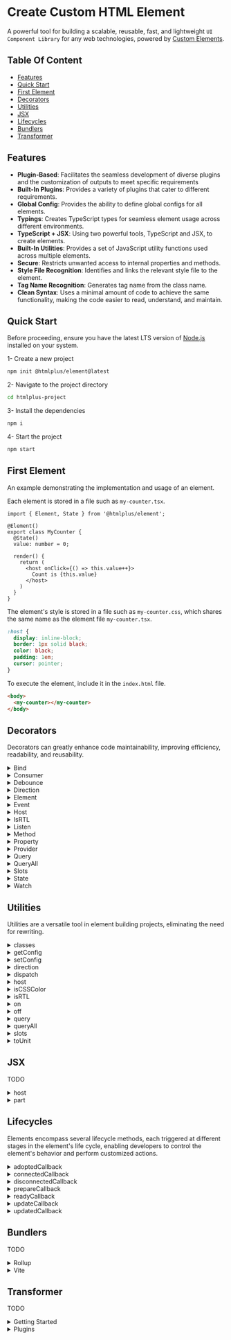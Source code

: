 # Create Custom HTML Element

A powerful tool for building a scalable, reusable, fast, and lightweight `UI Component Library` for any web technologies, powered by [Custom Elements](https://mdn.io/using-custom-elements).

## Table Of Content

- [Features](#features)
- [Quick Start](#quick-start)
- [First Element](#first-element)
- [Decorators](#decorators)
- [Utilities](#utilities)
- [JSX](#jsx)
- [Lifecycles](#lifecycles)
- [Bundlers](#bundlers)
- [Transformer](#transformer)

## Features

- **Plugin-Based**: Facilitates the seamless development of diverse plugins and the customization of outputs to meet specific requirements
- **Built-In Plugins**: Provides a variety of plugins that cater to different requirements.
- **Global Config**: Provides the ability to define global configs for all elements.
- **Typings**: Creates TypeScript types for seamless element usage across different environments.
- **TypeScript + JSX**: Using two powerful tools, TypeScript and JSX, to create elements.
- **Built-In Utilities**: Provides a set of JavaScript utility functions used across multiple elements.
- **Secure**: Restricts unwanted access to internal properties and methods.
- **Style File Recognition**: Identifies and links the relevant style file to the element.
- **Tag Name Recognition**: Generates tag name from the class name.
- **Clean Syntax**: Uses a minimal amount of code to achieve the same functionality, making the code easier to read, understand, and maintain.

## Quick Start

Before proceeding, ensure you have the latest LTS version of [Node.js](https://nodejs.org/en/download) installed on your system.

1- Create a new project

```bash
npm init @htmlplus/element@latest
```

2- Navigate to the project directory

```bash
cd htmlplus-project
```

3- Install the dependencies

```bash
npm i
```

4- Start the project

```bash
npm start
```

## First Element

An example demonstrating the implementation and usage of an element.

Each element is stored in a file such as `my-counter.tsx`.

```tsx
import { Element, State } from '@htmlplus/element';

@Element()
export class MyCounter {
  @State()
  value: number = 0;

  render() {
    return (
      <host onClick={() => this.value++}>
        Count is {this.value}
      </host>
    )
  }
}
```

The element's style is stored in a file such as `my-counter.css`, which shares the same name as the element file `my-counter.tsx`.

```css
:host {
  display: inline-block;
  border: 1px solid black;
  color: black;
  padding: 1em;
  cursor: pointer;
}
```

To execute the element, include it in the `index.html` file.

```html
<body>
  <my-counter></my-counter>
</body>
```

## Decorators

Decorators can greatly enhance code maintainability, improving efficiency, readability, and reusability.

<details>
  <summary>Bind</summary>

Used to bind a method of a class to the current context, making it easier to reference `this` within the method.

In the `my-counter.tsx` file.

```tsx
import { Bind, Element, State } from '@htmlplus/element';

@Element()
export class MyCounter {
  @State()
  value: number = 0;

  @Bind()
  onClick() {
    this.value++;
  }

  render() {
    return (
      <host onClick={this.onClick}>
        Count is {this.value}
      </host>
    )
  }
}
```

In the `index.html` file.

```html
<my-counter></my-counter>
```

</details>

<details>
  <summary>Consumer</summary>
TODO
</details>

<details>
  <summary>Debounce</summary>
  
Ensures that the method executes only after the specified delay, resetting the timer if called again within the delay period.

In the `my-element.tsx` file.

```tsx
import { Debounce, Element, State } from '@htmlplus/element';

@Element()
export class MyCounter {
  @State()
  value: number = 0;

  @Debounce()
  onClick() {
    this.value++;
  }

  render() {
    return (
      <host onClick={this.onClick}>
        Count is {this.value}
      </host>
    )
  }
}
```

In the `index.html` file.

```html
<body dir="rtl">
  <my-counter></my-counter>
</body>
```

</details>

<details>
  <summary>Direction</summary>
  
Indicates whether the [Direction](https://mdn.io/css-direction) of the element is `Right-To-Left` or `Left-To-Right`.

In the `my-element.tsx` file.

```tsx
import { Direction, Element } from '@htmlplus/element';

@Element()
export class MyElement {
  @Direction()
  direction!: 'ltr' | 'rtl';

  render()  {
    return (
      <div>
        The direction of the element is
        <u>
          {this.direction}
        </u>
      </div>
    )
  }
}
```

In the `index.html` file.

```html
<body dir="rtl">
  <my-element></my-element>
</body>
```

</details>

<details>
  <summary>Element</summary>

The class marked with this decorator is considered a [Custom Element](https://mdn.io/using-custom-elements), and its name, in kebab-case, serves as the element name.

> It is important to note that each file can only contain one class with this condition.

In the `say-hello.tsx` file.

```tsx
import { Element } from '@htmlplus/element';

@Element()
export class SayHello {
  render() {
    return <div>Hello World</div>
  }
}
```

In the `index.html` file.

```html
<say-hello></say-hello>
```

</details>

<details>
  <summary>Event</summary>
  
Provides the capability to dispatch a [CustomEvent](https://mdn.io/custom-event) from an element.

Parameters:

- `options` (Optional)
  <br />
  An object that configures [options](https://developer.mozilla.org/docs/Web/API/Event/EventEvent#options) for the event dispatcher.
  <br />
  <br />
  - `bubbles` (Optional)
    <br />
    A boolean value indicating whether the event bubbles. The default is `false`.
    <br />
    <br />
  - `cancelable` (Optional)
    <br />
    A boolean value indicating whether the event can be cancelled. The default is `false`.
    <br />
    <br />
  - `composed` (Optional)
    <br />
    A boolean value indicating whether the event will trigger listeners outside of a shadow root (see [Event.composed](https://mdn.io/event-composed) for more details). The default is `false`.
    <br />
    <br />

In the `my-button.tsx` file.

```tsx
import { Element, Event, EventEmitter } from '@htmlplus/element';

@Element()
export class MyButton {
  @Event()
  myClick!: EventEmitter<string>;

  render() {
    return (
      <button onClick={() => this.myClick("It's a message form MyButton!")}>
        <slot />
      </button>
    )
  }
}
```

In the `index.html` file.

```html
<my-button id="button">Button</my-button>

<script>
  document
    .getElementById('button')
    .addEventListener('my-click', (event) => {
      alert(event.detail);
    });
</script>
```

</details>

<details>
  <summary>Host</summary>

Indicates the host of the element.

In the `my-element.tsx` file.

```tsx
import { Element, Host } from '@htmlplus/element';

@Element()
export class MyElement {
  @Host()
  host!: HTMLElement;

  get isSame() {
    return this.host == document.querySelector('my-element');
  }

  connectedCallback() {
    console.log('Is Same: ' + this.isSame);
  }
}
```

In the `index.html` file.

```html
<my-element></my-element>
```

</details>

<details>
  <summary>IsRTL</summary>

Indicates whether the direction of the element is `Right-To-Left` or not.

In the `my-element.tsx` file.

```tsx
import { Element, IsRTL } from '@htmlplus/element';

@Element()
export class MyElement {
  @IsRTL()
  isRTL!: boolean;

  render()  {
    return (
      <div>
        The direction of the element is
        <u>
          {this.isRTL ? 'rtl' : 'ltr'}
        </u>
      </div>
    )
  }
}
```

In the `index.html` file.

```html
<body dir="rtl">
  <my-element></my-element>
</body>
```

</details>

<details>
  <summary>Listen</summary>

Will be called whenever the specified event is delivered to the target [More](https://mdn.io/add-event-listener).

Parameters:

- `type` (Required)
  <br />
  A case-sensitive string representing the [Event Type](https://mdn.io/events) to listen for.
  <br />
  <br />
- `options` (Optional)
  <br />
  An object that configures [options](https://developer.mozilla.org/docs/Web/API/EventTarget/addEventListener#options) for the event listener.
  <br />
  <br />
  - `capture` (Optional)
    <br />
    A boolean value indicating that events of this type will be dispatched to the registered `listener` before being dispatched to any `EventTarget` beneath it in the DOM tree. If not specified, defaults to `false`.
    <br />
    <br />
  - `once` (Optional)
    <br />
    A boolean value indicating that the `listener` should be invoked at most once after being added. If `true`, the `listener` would be automatically removed when invoked. If not specified, defaults to `false`.
    <br />
    <br />
  - `passive` (Optional)
    <br />
    A boolean value that, if `true`, indicates that the function specified by `listener` will never call [preventDefault()](https://developer.mozilla.org/en-US/docs/Web/API/Event/preventDefault). If a passive listener does call `preventDefault()`, the user agent will do nothing other than generate a console warning.
    <br />
    <br />
  - `signal` (Optional)
    <br />
    An [AbortSignal](https://developer.mozilla.org/en-US/docs/Web/API/AbortSignal). The listener will be removed when the given `AbortSignal` object's [abort()](https://developer.mozilla.org/en-US/docs/Web/API/AbortController/abort) method is called. If not specified, no `AbortSignal` is associated with the listener.
    <br />
    <br />
  - `target` (Optional)
    <br />
    The target element, defaults to `host`.
    <br />
    <br />

In the `my-button.tsx` file.

```tsx
import { Element, Listen } from '@htmlplus/element';

@Element()
export class MyButton {
  @Listen('click')
  onClick(event) {
    alert('The my-button was clicked!');
  }

  render() {
    return <slot />
  }
}
```

In the `index.html` file.

```html
<my-button>Click Me</my-button>
```

</details>

<details>
  <summary>Method</summary>

Provides a way to encapsulate functionality within an element and invoke it as needed, both internally and externally.

In the `my-counter.tsx` file.

```tsx
import { Element, Method, State } from '@htmlplus/element';

@Element()
export class MyCounter {
  @State()
  value: number = 0;

  @Method()
  increase() {
    this.value++;
  }

  render() {
    return (
      <host>
        Count is {this.value}
      </host>
    )
  }
}
```

In the `index.html` file.

```html
<my-counter id="counter"></my-counter>

<script>
  setInterval(() => {
    document.getElementById('counter').increase();
  }, 1000);
</script>
```

</details>

<details>
  <summary>Property</summary>

Creates a reactive property, reflecting a corresponding attribute value, and updates the element when the property is set.

Parameters:

- `options` (Optional)
  <br />
  The configuration for property decorator.
  <br />
  <br />
  - `attribute` (Optional)
    <br />
    Specifies the name of the attribute related to the property.
    <br />
    <br />
  - `reflect` (Optional)
    <br />
    Whether property value is reflected back to the associated attribute. default is `false`.
    <br />
    <br />
  - `type` (Optional)
    <br />
    Specifies the property `type` and supports [data types](https://developer.mozilla.org/en-US/docs/Web/JavaScript/Data_structures). If this value is not set, it will be set automatically during transforming.
    <br />
    <br />

In the `say-greeting.tsx` file.

```tsx
import { Element, Property } from '@htmlplus/element';

@Element()
export class SayGreeting {
  @Property()
  name?: string = 'Simon';

  render() {
    return <div>Hi {this.name}</div>
  }
}
```

In the `index.html` file.

```html
<say-greeting name="Jan"></say-greeting>
```

</details>

<details>
  <summary>Provider</summary>
TODO
</details>

<details>
  <summary>Query</summary>

Selects the first element in the shadow dom that matches a specified CSS selector.

Parameters:

- `selectors` (Required)
  <br />
  A string containing one or more selectors to match. This string must be a valid CSS selector string; if it isn't, a `SyntaxError` exception is thrown. See [Locating DOM elements using selectors](https://developer.mozilla.org/en-US/docs/Web/API/Document_object_model/Locating_DOM_elements_using_selectors) for more about selectors and how to manage them.
  <br />
  <br />

In the `my-button.tsx` file.

```tsx
import { Element, Query } from '@htmlplus/element';

@Element()
export class MyButton {
  @Query('.btn')
  buttonRef!: HTMLButtonElement;

  readyCallback() {
    console.log(this.buttonRef); // <button class="btn"></button>
  }

  render() {
    return (
      <button class="btn">
        <slot />
      </button>
    )
  }
}
```

In the `index.html` file.

```html
<my-button>
  Button
</my-button>
```

</details>

<details>
  <summary>QueryAll</summary>

Selects all elements in the shadow dom that match a specified CSS selector.

Parameters:

- `selectors` (Required)
  <br />
  A string containing one or more selectors to match against. This string must be a valid [CSS selector](https://developer.mozilla.org/en-US/docs/Web/CSS/CSS_selectors) string; if it's not, a `SyntaxError` exception is thrown. See [Locating DOM elements using selectors](https://developer.mozilla.org/en-US/docs/Web/API/Document_object_model/Locating_DOM_elements_using_selectors) for more information about using selectors to identify elements. Multiple selectors may be specified by separating them using commas.
  <br />
  <br />

In the `my-button.tsx` file.

```tsx
import { Element, QueryAll } from '@htmlplus/element';

@Element()
export class MyButton {
  @QueryAll('span')
  spanRefs!: NodeList;

  readyCallback() {
    console.log(this.spanRefs); // [span, span]
  }

  render() {
    return (
      <button>
        <span> Suffix </span>
        <b>
          <slot />
        </b>
        <span> Prefix </span>
      </button>
    )
  }
}
```

In the `index.html` file.

```html
<my-button>
  Button
</my-button>
```

</details>

<details>
  <summary>Slots</summary>
  
Returns the slots name.

In the `my-element.tsx` file.

```tsx
import { Element, Slots } from '@htmlplus/element';

@Element()
export class MyElement {
  @Slots()
  slots;

  connectedCallback() {
    console.log(this.slots); // {header: true, default: true, footer: true}
  }

  render() {
    return (
      <host>
        <slot name="header"></slot>
        <slot></slot>
        <slot name="footer"></slot>
      </host>
    )
  }
}
```

In the `index.html` file.

```html
<my-element>
  <div slot="header">HEADER</div>
  <div>BODY</div>
  <div slot="footer">FOOTER</div>
</my-element>
```

</details>

<details>
  <summary>State</summary>

Applying this decorator to any `class property` will trigger the element to re-render upon the desired property changes.

In the `my-button.tsx` file.

```tsx
import { Element, State } from '@htmlplus/element';

@Element()
export class MyButton {
  @State()
  active?: boolean;

  toggle() {
    this.active = !this.active;
  }

  render() {
    return (
      <button onClick={() => this.toggle()}>
        Click To Change The Status ({this.active ? 'On' : 'Off'})
      </button>
    )
  }
}
```

In the `index.html` file.

```html
<my-button></my-button>
```

</details>

<details>
  <summary>Watch</summary>
  
Monitors `@Property()` and `@State()` to detect changes. The decorated method will be called after any changes, with the `key`, `newValue`, and `oldValue` as parameters. If the `key` is not defined, all `@Property()` and `@State()` are considered.

Parameters:

- `keys` (Optional)
  <br />
  Collection of `@Property()` and `@State()` names.
  <br />
  <br />
- `immediate` (Optional)
  <br />
  Triggers the callback immediately after initialization.
  <br />
  <br />

In the `my-element.tsx` file.

```tsx
import { Element, Property, Watch } from '@htmlplus/element';

@Element()
export class MyElement {
  @Property()
  value?: string;

  @Watch('value')
  watcher(key, newValue, oldValue) {
    console.log(key, newValue, oldValue);
  }
}
```

In the `index.html` file.

```html
<my-element id="element"></my-element>

<script>
  setInterval(() => {
    document.getElementById('element').value = new Date();
  }, 1000);
</script>
```

</details>

## Utilities

Utilities are a versatile tool in element building projects, eliminating the need for rewriting.

<details>
  <summary>classes</summary>
TODO
</details>

<details>
  <summary>getConfig</summary>
TODO
</details>

<details>
  <summary>setConfig</summary>
TODO
</details>

<details>
  <summary>direction</summary>

Indicates whether the [Direction](https://mdn.io/css-direction) of the element is `Right-To-Left` or `Left-To-Right`.

TODO

</details>

<details>
  <summary>dispatch</summary>

TODO

</details>

<details>
  <summary>host</summary>
  
Indicates the host of the element.

TODO

</details>

<details>
  <summary>isCSSColor</summary>

Determines whether the given input string is a valid
[CSS Color](https://developer.mozilla.org/docs/Web/CSS/color_value)
or not.

TODO

```js
isCSSColor('red')                       // true
isCSSColor('#ff0000')                   // true
isCSSColor('#ff000080')                 // true
isCSSColor('rgb(255, 0, 0)')            // true
isCSSColor('rgba(255, 0, 0, 0.3)')      // true
isCSSColor('hsl(120, 100%, 50%)')       // true
isCSSColor('hsla(120, 100%, 50%, 0.3)') // true
isCSSColor('invalid color')             // false
```

</details>

<details>
  <summary>isRTL</summary>

Indicates whether the direction of the element is `Right-To-Left` or not.

TODO

</details>

<details>
  <summary>on</summary>
TODO 
</details>

<details>
  <summary>off</summary>
TODO 
</details>

<details>
  <summary>query</summary>

Selects the first element in the shadow dom that matches a specified CSS selector.

TODO

</details>

<details>
  <summary>queryAll</summary>
  
Selects all elements in the shadow dom that match a specified CSS selector.

TODO

</details>

<details>
  <summary>slots</summary>

Returns the slots name.

TODO

</details>

<details>
  <summary>toUnit</summary>

Converts a value to a unit.

TODO

</details>

## JSX

TODO

<details>
  <summary>host</summary>

TODO

</details>

<details>
  <summary>part</summary>

TODO

</details>

## Lifecycles

Elements encompass several lifecycle methods, each triggered at different stages in the element's life cycle, enabling developers to control the element's behavior and perform customized actions.

<details>
  <summary>adoptedCallback</summary>

TODO

</details>

<details>
  <summary>connectedCallback</summary>

Invoked when an element is added to the document's DOM.

```js
import { Element } from '@htmlplus/element';

@Element()
export class MyElement {
  connectedCallback() {
    console.log('Element is connected!');
  }
}
```

</details>

<details>
  <summary>disconnectedCallback</summary>

Invoked when an element is removed from the document's DOM.

```js
import { Element } from '@htmlplus/element';

@Element()
export class MyElement {
  disconnectedCallback() {
    console.log('Element is disconnected!');
  }
}
```

</details>

<details>
  <summary>prepareCallback</summary>

This lifecycle is asynchronous and is invoked before all other lifecycles.

```js
import { Element } from '@htmlplus/element';

@Element()
export class MyElement {
  prepareCallback() {
    return new Promise((resolve) => {
      setTimeout(resolve, 2500);
    })
  }
  connectedCallback() {
    console.log('The element connects after 2500 milliseconds!');
  }
}
```

</details>

<details>
  <summary>readyCallback</summary>

Invoked after the elements's DOM has been updated the first time, immediately before `updatedCallback` is called.

```js
import { Element } from '@htmlplus/element';

@Element()
export class MyElement {
  readyCallback() {
    console.log('Element is ready!');
  }
}
```

</details>

<details>
  <summary>updateCallback</summary>

Invoked before the element is rendered, this method receives a Map where keys represent the names of changed properties, and values hold their corresponding previous states. Modifying Properties/State within this method does not trigger an element update.

```js
import { Element, Property } from '@htmlplus/element';

@Element()
export class MyElement {
  @Property()
  value?: number = 0;

  updateCallback(changes) {
    console.log('Changed properties are: ', changes);
  }
}
```

</details>

<details>
  <summary>updatedCallback</summary>

Invoked after the element is rendered, this method receives a Map where keys represent the names of changed properties, and values hold their corresponding previous states.

```js
import { Element, Property } from '@htmlplus/element';

@Element()
export class MyElement {
  @Property()
  value?: number = 0;

  updatedCallback(changes) {
    console.log('Changed properties are: ', changes);
  }
}
```

</details>

## Bundlers

TODO

<details>
  <summary>Rollup</summary>

TODO

</details>

<details>
  <summary>Vite</summary>

TODO

</details>

## Transformer

TODO

<details>
  <summary>Getting Started</summary>

TODO

```ts
import { TransformerPlugin, transformer } from '@htmlplus/element';
import {
  customElement,
  extract,
  parse,
  read,
  style,
  validate,
} from '@htmlplus/element/transformer.js';

const plugins = [
  read(),
  parse(),
  validate(),
  extract(),
  style(),
  customElement()
];

const { start, run, finish } = transformer(...plugins);

await start();

const context1 = await run('/my-avatar.tsx');
const context2 = await run('/my-button.tsx');
const context3 = await run('/my-switch.tsx');

await finish();
```

</details>

<details>
  <summary>Plugins</summary>

TODO

```ts
import {
  assets,
  copy,
  customElement,
  document,
  extract,
  parse,
  read,
  readme,
  style,
  validate,
  visualStudioCode,
  webTypes
} from '@htmlplus/element/transformer.js';
```

</details>
